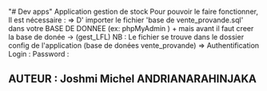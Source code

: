 "# Dev apps"
Application gestion de stock
Pour pouvoir le faire fonctionner, Il est nécessaire :
	=> D' importer le fichier 'base de vente_provande.sql' dans votre BASE DE DONNEE (ex: phpMyAdmin )
		+ mais avant il faut creer la base de donée -> (gest_LFL)
	NB : Le fichier se trouve dans le dossier config de l'application (base de donées vente_provande)
	=> Authentification
		Login : 
		Password : 
## AUTEUR : Joshmi Michel ANDRIANARAHINJAKA
